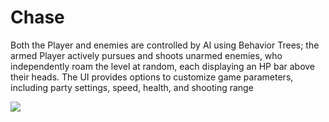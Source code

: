 # Chase
 
Both the Player and enemies are controlled by AI using Behavior Trees; the armed Player actively pursues and shoots unarmed enemies, who independently roam the level at random, each displaying an HP bar above their heads. The UI provides options to customize game parameters, including party settings, speed, health, and shooting range

![](https://github.com/Naify/Chase/blob/main/Img/chase.gif)
